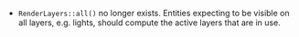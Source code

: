
- `RenderLayers::all()` no longer exists. Entities expecting to be visible on all layers, e.g. lights, should compute the active layers that are in use.
